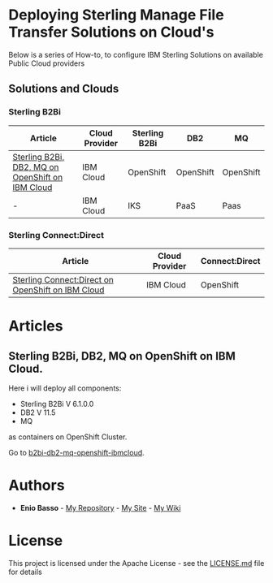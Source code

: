 # Deploying Sterling Manage File Transfer Solutions on Cloud's

Below is a series of How-to, to configure IBM Sterling Solutions on available Public Cloud providers


## Solutions and Clouds

### Sterling B2Bi

| Article                                                                            | Cloud Provider  | Sterling B2Bi | DB2       | MQ        |
|------------------------------------------------------------------------------------|-----------------|---------------|-----------|-----------|
| [Sterling B2Bi, DB2, MQ on OpenShift on IBM Cloud](b2bi-db2-mq-openshift-ibmcloud) | IBM Cloud       | OpenShift     | OpenShift | OpenShift |
| -                                                                                  | IBM Cloud       | IKS           | PaaS      | Paas      | 

### Sterling Connect:Direct

| Article                                                                            | Cloud Provider  | Connect:Direct | 
|------------------------------------------------------------------------------------|-----------------|----------------|
| [Sterling Connect:Direct on OpenShift on IBM Cloud](cd-openshift-ibmcloud)         | IBM Cloud       | OpenShift      |

# Articles

## Sterling B2Bi, DB2, MQ on OpenShift on IBM Cloud. 

Here i will deploy all components:

* Sterling B2Bi V 6.1.0.0
* DB2 V 11.5
* MQ

as containers on OpenShift Cluster.

Go to [b2bi-db2-mq-openshift-ibmcloud](b2bi-db2-mq-openshift-ibmcloud).


# Authors

* **Enio Basso** - [My Repository](https://github.com/ebasso) - [My Site](https://ebasso.net) - [My Wiki](https://ebasso.net/wiki)


# License

This project is licensed under the Apache License - see the [LICENSE.md](LICENSE.md) file for details